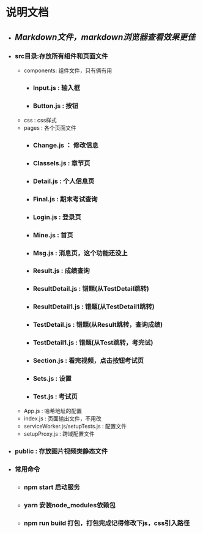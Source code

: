 # 说明文档
- ## *Markdown文件，markdown浏览器查看效果更佳*
- ### src目录:存放所有组件和页面文件
    - components: 组件文件，只有俩有用
        - ### Input.js : 输入框
        - ### Button.js : 按钮
    - css : css样式
    - pages : 各个页面文件
        - ### Change.js ：  修改信息
        - ### ClasseIs.js : 章节页
        - ### Detail.js : 个人信息页
        - ### Final.js : 期末考试查询
        - ### Login.js : 登录页
        - ### Mine.js : 首页
        - ### Msg.js : 消息页，这个功能还没上
        - ### Result.js : 成绩查询
        - ### ResultDetail.js : 错题(从TestDetail跳转)
        - ### ResultDetail1.js : 错题(从TestDetail1跳转)
        - ### TestDetail.js : 错题(从Result跳转，查询成绩)
        - ### TestDetail1.js : 错题(从Test跳转，考完试)
        - ###  Section.js : 看完视频，点击按钮考试页
        - ### Sets.js : 设置
        - ### Test.js : 考试页
    - App.js : 哈希地址的配置
    - index.js : 页面输出文件，不用改
    - serviceWorker.js/setupTests.js : 配置文件
    - setupProxy.js : 跨域配置文件
- ### public : 存放图片视频类静态文件
- ### 常用命令
    - ### npm start  启动服务
    - ### yarn 安装node_modules依赖包
    - ### npm run build 打包，打包完成记得修改下js，css引入路径
